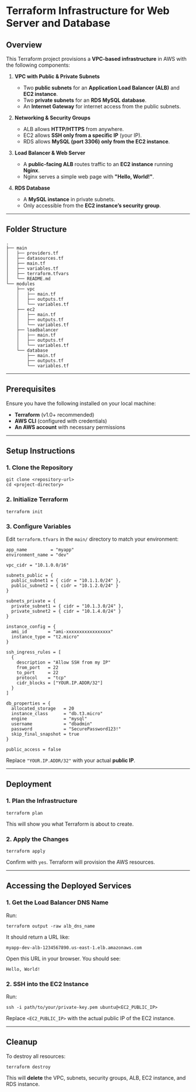 # Terraform Infrastructure for Web Server and Database

## Overview

This Terraform project provisions a **VPC-based infrastructure** in AWS with the following components:

1. **VPC with Public & Private Subnets**  
   - Two **public subnets** for an **Application Load Balancer (ALB)** and **EC2 instance**.  
   - Two **private subnets** for an **RDS MySQL database**.  
   - An **Internet Gateway** for internet access from the public subnets.

2. **Networking & Security Groups**  
   - ALB allows **HTTP/HTTPS** from anywhere.  
   - EC2 allows **SSH only from a specific IP** (your IP).  
   - RDS allows **MySQL (port 3306) only from the EC2 instance**.

3. **Load Balancer & Web Server**  
   - A **public-facing ALB** routes traffic to an **EC2 instance** running **Nginx**.  
   - Nginx serves a simple web page with **"Hello, World!"**.

4. **RDS Database**  
   - A **MySQL instance** in private subnets.  
   - Only accessible from the **EC2 instance’s security group**.

---

## Folder Structure

```
.
├── main
│   ├── providers.tf
│   ├── datasources.tf
│   ├── main.tf
│   ├── variables.tf
│   ├── terraform.tfvars
│   └── README.md
└── modules
    ├── vpc
    │   ├── main.tf
    │   ├── outputs.tf
    │   └── variables.tf
    ├── ec2
    │   ├── main.tf
    │   ├── outputs.tf
    │   └── variables.tf
    ├── loadbalancer
    │   ├── main.tf
    │   ├── outputs.tf
    │   └── variables.tf
    └── database
        ├── main.tf
        ├── outputs.tf
        └── variables.tf
```

---

## Prerequisites

Ensure you have the following installed on your local machine:

- **Terraform** (v1.0+ recommended)
- **AWS CLI** (configured with credentials)
- **An AWS account** with necessary permissions

---

## Setup Instructions

### 1. **Clone the Repository**
```
git clone <repository-url>
cd <project-directory>
```

### 2. **Initialize Terraform**
```
terraform init
```

### 3. **Configure Variables**
Edit `terraform.tfvars` in the `main/` directory to match your environment:

```
app_name         = "myapp"
environment_name = "dev"

vpc_cidr = "10.1.0.0/16"

subnets_public = {
  public_subnet1 = { cidr = "10.1.1.0/24" },
  public_subnet2 = { cidr = "10.1.2.0/24" }
}

subnets_private = {
  private_subnet1 = { cidr = "10.1.3.0/24" },
  private_subnet2 = { cidr = "10.1.4.0/24" }
}

instance_config = {
  ami_id        = "ami-xxxxxxxxxxxxxxxxx"
  instance_type = "t2.micro"
}

ssh_ingress_rules = [
  {
    description = "Allow SSH from my IP"
    from_port   = 22
    to_port     = 22
    protocol    = "tcp"
    cidr_blocks = ["YOUR.IP.ADDR/32"]
  }
]

db_properties = {
  allocated_storage   = 20
  instance_class      = "db.t3.micro"
  engine              = "mysql"
  username            = "dbadmin"
  password            = "SecurePassword123!"
  skip_final_snapshot = true
}

public_access = false
```

Replace `"YOUR.IP.ADDR/32"` with your actual **public IP**.

---

## Deployment

### **1. Plan the Infrastructure**
```
terraform plan
```

This will show you what Terraform is about to create.

### **2. Apply the Changes**
```
terraform apply
```

Confirm with `yes`. Terraform will provision the AWS resources.

---

## Accessing the Deployed Services

### **1. Get the Load Balancer DNS Name**
Run:
```
terraform output -raw alb_dns_name
```

It should return a URL like:
```
myapp-dev-alb-1234567890.us-east-1.elb.amazonaws.com
```

Open this URL in your browser. You should see:

```
Hello, World!
```

### **2. SSH into the EC2 Instance**
Run:
```
ssh -i path/to/your/private-key.pem ubuntu@<EC2_PUBLIC_IP>
```

Replace `<EC2_PUBLIC_IP>` with the actual public IP of the EC2 instance.

---

## Cleanup

To destroy all resources:
```
terraform destroy
```

This will **delete** the VPC, subnets, security groups, ALB, EC2 instance, and RDS instance.

